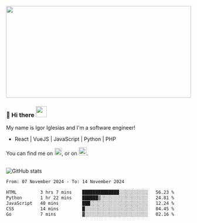 <img src="https://c.tenor.com/KjVxfRrrncUAAAAd/matrix.gif" width="100%" height="250px">

### 🔭 Hi there <img src="https://raw.githubusercontent.com/MartinHeinz/MartinHeinz/master/wave.gif" width="30px">


My name is Igor Iglesias and I'm a software engineer!
<br>

<ul>
  <li> React | VueJS | JavaScript | Python | PHP </li>
</ul>
You can find me on <a href="https://twitter.com/IgorIglesias5"><img src="https://i.imgur.com/JLLlB5S.png" width="20px"></a>, or on <a href="https://www.linkedin.com/in/igor-iglesias-62478428/"><img src="https://i.imgur.com/PXyIkWx.png" width="22px"></a>.

<br>
<br>

![GitHub stats](https://github-readme-stats.vercel.app/api?username=igoiglesias&show_icons=true&count_private=true&theme=chartreuse-dark&hide_title=true)

<!--START_SECTION:waka-->

```txt
From: 07 November 2024 - To: 14 November 2024

HTML         3 hrs 7 mins    ██████████████░░░░░░░░░░░   56.23 %
Python       1 hr 22 mins    ██████▒░░░░░░░░░░░░░░░░░░   24.81 %
JavaScript   40 mins         ███░░░░░░░░░░░░░░░░░░░░░░   12.24 %
CSS          14 mins         █░░░░░░░░░░░░░░░░░░░░░░░░   04.45 %
Go           7 mins          ▓░░░░░░░░░░░░░░░░░░░░░░░░   02.16 %
```

<!--END_SECTION:waka-->
